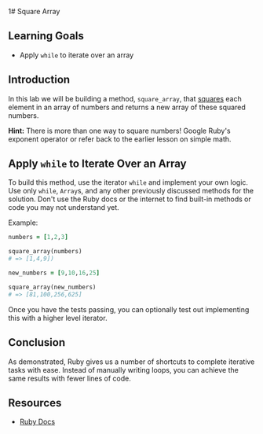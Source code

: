  1# Square Array

## Learning Goals

- Apply `while` to iterate over an array

## Introduction

In this lab we will be building a method, `square_array`, that
[squares](https://en.wikipedia.org/wiki/Square_(algebra)) each element in an
array of numbers and returns a new array of these squared numbers.

**Hint:** There is more than one way to square numbers! Google Ruby's exponent
operator or refer back to the earlier lesson on simple math.

## Apply `while` to Iterate Over an Array

To build this method, use the iterator `while` and implement your own logic. Use
only `while`, `Array`s, and any other previously discussed methods for the
solution. Don't use the Ruby docs or the internet to find built-in methods or
code you may not understand yet.

Example:

```ruby
numbers = [1,2,3]

square_array(numbers)
# => [1,4,9])

new_numbers = [9,10,16,25]

square_array(new_numbers)
# => [81,100,256,625]
```
Once you have the tests passing, you can optionally test out implementing this
with a higher level iterator.

## Conclusion

As demonstrated, Ruby gives us a number of shortcuts to complete iterative tasks
with ease. Instead of manually writing loops, you can achieve the same results
with fewer lines of code.

## Resources
* [Ruby Docs](http://www.ruby-doc.org/core-2.1.2/)